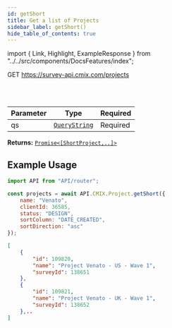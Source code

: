 ```yaml
---
id: getShort
title: Get a list of Projects
sidebar_label: getShort()
hide_table_of_contents: true
---
```


import { Link, Highlight, ExampleResponse } from "../../src/components/DocsFeatures/index";

<Highlight color="#61AFFE">GET</Highlight> https://survey-api.cmix.com/projects

<br />
<br />

| Parameter | Type                                                                | Required                                        |
| --------- | ------------------------------------------------------------------- | ----------------------------------------------- |
| qs        | [<Link>`QueryString`</Link>](/docs/properties#project-query-string) | <Highlight color="#F93E3E">Required</Highlight> |

**Returns:** [<Link>`Promise<[ShortProject,..]>`</Link>](/docs/properties#short-project)  

## Example Usage

```js
import API from "API/router";

const projects = await API.CMIX.Project.getShort({
    name: "Venato",
    clientId: 36585,
    status: "DESIGN",
    sortColumn: "DATE_CREATED",
    sortDirection: "asc"
});
```

<ExampleResponse> 

```json
[
	{
		"id": 109820,
		"name": "Project Venato - US - Wave 1",
		"surveyId": 138651
	},
	{
		"id": 109821,
		"name": "Project Venato - UK - Wave 1",
		"surveyId": 138652
	},..
]
```
</ExampleResponse>